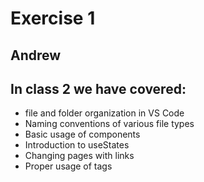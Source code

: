 # Exercise 1
## Andrew
## In class 2 we have covered:
- file and folder organization in VS Code
- Naming conventions of various file types
- Basic usage of components
- Introduction to useStates
- Changing pages with links
- Proper usage of tags


